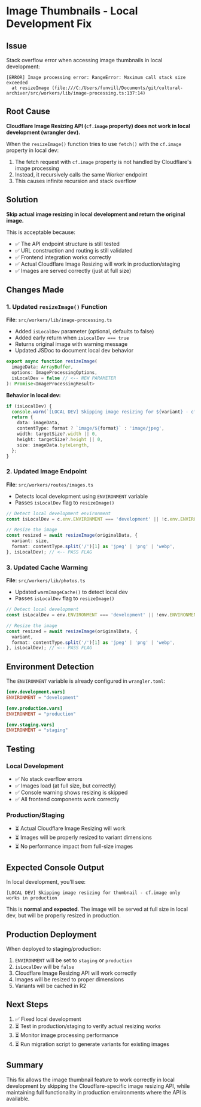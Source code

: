 # Image Thumbnails - Local Development Fix

## Issue

Stack overflow error when accessing image thumbnails in local development:

```
[ERROR] Image processing error: RangeError: Maximum call stack size exceeded
  at resizeImage (file:///C:/Users/funvill/Documents/git/cultural-archiver/src/workers/lib/image-processing.ts:137:14)
```

## Root Cause

**Cloudflare Image Resizing API (`cf.image` property) does not work in local development (wrangler dev).**

When the `resizeImage()` function tries to use `fetch()` with the `cf.image` property in local dev:

1. The fetch request with `cf.image` property is not handled by Cloudflare's image processing
2. Instead, it recursively calls the same Worker endpoint
3. This causes infinite recursion and stack overflow

## Solution

**Skip actual image resizing in local development and return the original image.**

This is acceptable because:

- ✅ The API endpoint structure is still tested
- ✅ URL construction and routing is still validated
- ✅ Frontend integration works correctly
- ✅ Actual Cloudflare Image Resizing will work in production/staging
- ✅ Images are served correctly (just at full size)

## Changes Made

### 1. Updated `resizeImage()` Function

**File**: `src/workers/lib/image-processing.ts`

- Added `isLocalDev` parameter (optional, defaults to false)
- Added early return when `isLocalDev === true`
- Returns original image with warning message
- Updated JSDoc to document local dev behavior

```typescript
export async function resizeImage(
  imageData: ArrayBuffer,
  options: ImageProcessingOptions,
  isLocalDev = false // <-- NEW PARAMETER
): Promise<ImageProcessingResult>
```

**Behavior in local dev:**
```typescript
if (isLocalDev) {
  console.warn(`[LOCAL DEV] Skipping image resizing for ${variant} - cf.image only works in production`);
  return {
    data: imageData,
    contentType: format ? `image/${format}` : 'image/jpeg',
    width: targetSize?.width || 0,
    height: targetSize?.height || 0,
    size: imageData.byteLength,
  };
}
```

### 2. Updated Image Endpoint

**File**: `src/workers/routes/images.ts`

- Detects local development using `ENVIRONMENT` variable
- Passes `isLocalDev` flag to `resizeImage()`

```typescript
// Detect local development environment
const isLocalDev = c.env.ENVIRONMENT === 'development' || !c.env.ENVIRONMENT;

// Resize the image
const resized = await resizeImage(originalData, {
  variant: size,
  format: contentType.split('/')[1] as 'jpeg' | 'png' | 'webp',
}, isLocalDev); // <-- PASS FLAG
```

### 3. Updated Cache Warming

**File**: `src/workers/lib/photos.ts`

- Updated `warmImageCache()` to detect local dev
- Passes `isLocalDev` flag to `resizeImage()`

```typescript
// Detect local development
const isLocalDev = env.ENVIRONMENT === 'development' || !env.ENVIRONMENT;

// Resize the image
const resized = await resizeImage(originalData, {
  variant,
  format: contentType.split('/')[1] as 'jpeg' | 'png' | 'webp',
}, isLocalDev); // <-- PASS FLAG
```

## Environment Detection

The `ENVIRONMENT` variable is already configured in `wrangler.toml`:

```toml
[env.development.vars]
ENVIRONMENT = "development"

[env.production.vars]
ENVIRONMENT = "production"

[env.staging.vars]
ENVIRONMENT = "staging"
```

## Testing

### Local Development
- ✅ No stack overflow errors
- ✅ Images load (at full size, but correctly)
- ✅ Console warning shows resizing is skipped
- ✅ All frontend components work correctly

### Production/Staging
- ⏳ Actual Cloudflare Image Resizing will work
- ⏳ Images will be properly resized to variant dimensions
- ⏳ No performance impact from full-size images

## Expected Console Output

In local development, you'll see:

```
[LOCAL DEV] Skipping image resizing for thumbnail - cf.image only works in production
```

This is **normal and expected**. The image will be served at full size in local dev, but will be properly resized in production.

## Production Deployment

When deployed to staging/production:

1. `ENVIRONMENT` will be set to `staging` or `production`
2. `isLocalDev` will be `false`
3. Cloudflare Image Resizing API will work correctly
4. Images will be resized to proper dimensions
5. Variants will be cached in R2

## Next Steps

1. ✅ Fixed local development
2. ⏳ Test in production/staging to verify actual resizing works
3. ⏳ Monitor image processing performance
4. ⏳ Run migration script to generate variants for existing images

## Summary

This fix allows the image thumbnail feature to work correctly in local development by skipping the Cloudflare-specific image resizing API, while maintaining full functionality in production environments where the API is available.
